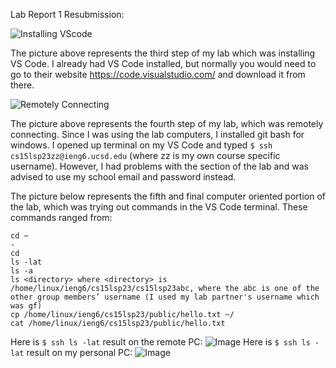 Lab Report 1 Resubmission:

![Installing VScode](https://user-images.githubusercontent.com/110568727/230855888-73dcdb26-2308-44b4-8d88-2d2fa79c5081.jpg)

The picture above represents the third step of my lab which was installing VS Code. I already had VS Code installed, but normally you would need to go to their website https://code.visualstudio.com/ and download it from there.


![Remotely Connecting](https://user-images.githubusercontent.com/110568727/230855917-8a5d2779-5b1b-4268-a4ef-9b396292b3d1.jpg)

The picture above represents the fourth step of my lab, which was remotely connecting. Since I was using the lab computers, I installed git bash for windows. I opened up terminal on my VS Code and typed `$ ssh cs15lsp23zz@ieng6.ucsd.edu` (where zz is my own course specific username). However, I had problems with the section of the lab and was advised to use my school email and password instead.

The picture below represents the fifth and final computer oriented portion of the lab, which was trying out commands in the VS Code terminal. These commands ranged from: 
````
cd ~ 
- 
cd
ls -lat
ls -a
ls <directory> where <directory> is /home/linux/ieng6/cs15lsp23/cs15lsp23abc, where the abc is one of the other group members’ username (I used my lab partner's username which was gf)
cp /home/linux/ieng6/cs15lsp23/public/hello.txt ~/
cat /home/linux/ieng6/cs15lsp23/public/hello.txt
````

Here is `$ ssh ls -lat` result on the remote PC: ![Image](NAME.jpg)
Here is `$ ssh ls -lat` result on my personal PC: ![Image](NAME.jpg)
